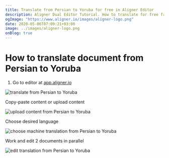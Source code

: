 ```yaml
---
title: Translate from Persian to Yoruba for free in Aligner Editor
description: Aligner Dual Editor Tutorial. How to translate for free from Persian to Yoruba. Aligner is multilingual document management platform. 
ogImage: "https://www.aligner.io/images/aligner-logo.png"
date: 2020-05-06T07:09:21+03:00
image: ../images/aligner-logo.png
onBlog: true
---
```


# How to translate document from Persian to Yoruba

1. Go to editor at [app.aligner.io](https://app.aligner.io "Aligner App web page")

![translate from Persian to Yoruba](../aligner-blank-editor.png "translate from Persian to Yoruba")

Copy-paste content or upload content

![upload content from Persian to Yoruba](../aligner-uploaded-document.png "upload content from Persian to Yoruba")

Choose desired language

![choose machine translation from Persian to Yoruba](../aligner-language-dropdown.png "choose machine translation from Persian to Yoruba")

Work and edit 2 documents in parallel

![edit translation from Persian to Yoruba](../aligner-double-sitded-editor.png "edit translation from Persian to Yoruba")

